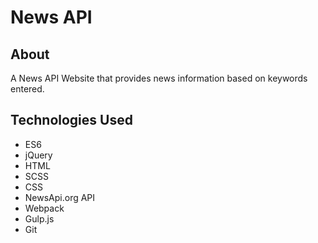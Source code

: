  # News API

## About
A News API Website that provides news information based on keywords entered.

## Technologies Used
* ES6
* jQuery
* HTML
* SCSS
* CSS
* NewsApi.org API
* Webpack
* Gulp.js 
* Git

